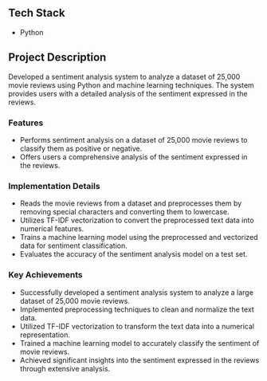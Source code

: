 ## Tech Stack
- Python


## Project Description
Developed a sentiment analysis system to analyze a dataset of 25,000 movie reviews using Python and machine learning techniques. 
The system provides users with a detailed analysis of the sentiment expressed in the reviews.

### Features
- Performs sentiment analysis on a dataset of 25,000 movie reviews to classify them as positive or negative.
- Offers users a comprehensive analysis of the sentiment expressed in the reviews.

### Implementation Details
- Reads the movie reviews from a dataset and preprocesses them by removing special characters and converting them to lowercase.
- Utilizes TF-IDF vectorization to convert the preprocessed text data into numerical features.
- Trains a machine learning model using the preprocessed and vectorized data for sentiment classification.
- Evaluates the accuracy of the sentiment analysis model on a test set.

### Key Achievements
- Successfully developed a sentiment analysis system to analyze a large dataset of 25,000 movie reviews.
- Implemented preprocessing techniques to clean and normalize the text data.
- Utilized TF-IDF vectorization to transform the text data into a numerical representation.
- Trained a machine learning model to accurately classify the sentiment of movie reviews.
- Achieved significant insights into the sentiment expressed in the reviews through extensive analysis.


